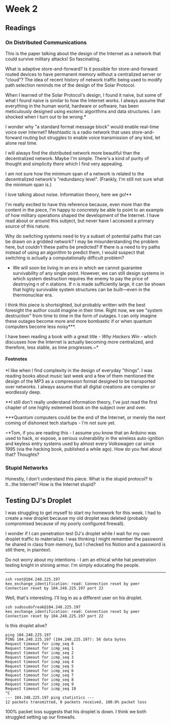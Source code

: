 # Week 2



## Readings

### On Distributed Communications



This is the paper talking about the design of the Internet as a network that could survive military attacks! So fascinating.


What is adaptive store-and-forward? Is it possible for store-and-forward routed devices to have permanent memory without a centralized server or "cloud"? The idea of recent history of network traffic being used to modify path selection reminds me of the design of the Solar Protocol. 

When I learned of the Solar Protocol's design, I found it naive, but some of what I found naive is similar to how the Internet works. I always assume that everything in the human world, hardware or software, has been meticulously designed using esoteric algorithms and data structures. I am shocked when I turn out to be wrong.*


I wonder why "a standard format message block" would enable real-time voice over Internet? Meshtastic is a radio network that uses store-and-forward routing but struggles to enable voice transmission of any kind, let alone real time.

I will always find the distributed network more beautiful than the decentralized network. Maybe I'm simple. There's a kind of purity of thought and simplicity there which I find very appealing.

I am not sure how the minimum span of a network is related to the decentralized network's "redundancy level". (Frankly, I'm still not sure what the minimum span is.)

I love talking about noise. Information theory, here we go!** 

I'm really excited to have this reference because, even more than the content in the piece, I'm happy to concretely be able to point to an example of how military operations shaped the development of the Internet. I have read about or around this subject, but never have I accessed a primary source of this nature.

Why do switching systems need to try a subset of potential paths that can be drawn on a gridded network? I may be misunderstanding the problem here, but couldn't these paths be predicted? If there is a need to try paths instead of using an algorithm to predict them, I would suspect that switching is actually a computationally difficult problem?


-   We will soon be living in an era in which we cannot guarantee survivability of any single point. However, we can still design systems in which system destruction requires the enemy to pay the price of destroying n of n stations. If n is made sufficiently large, it can be shown that highly survivable system structures can be built—even in the thermonuclear era.
    



I think this piece is shortsighted, but probably written with the best foresight the author could imagine in their time. Right now, we see "system destruction" from time to time in the form of outages. I can only imagine these outages become more and more bombastic if or when quantum computers become less noisy***.

I have been reading a book with a great title - *Why Hackers Win* - which discusses how the Internet is actually becoming more centralized, and therefore, less stable, as time progresses.~*


#### Footnotes

*I like when I find complexity in the design of everyday "things". I was reading books about music last week and a few of them mentioned the design of the MP3 as a compression format designed to be transported over networks. I always assume that all digital creations are complex or wordlessly deep.

**I still don't really understand information theory, I've just read the first chapter of one highly esteemed book on the subject over and over.

***Quantum computers could be the end of the Internet, or merely the next coming of dishonest tech startups - I'm not sure yet.

~*Tom, if you are reading this - I assume you know that an Arduino was used to hack, or expose, a serious vulnerability in the  wireless auto-ignition and keyless entry systems used by almost every Volkswagen car since 1995 (via the hacking book, published a while ago). How do you feel about that? Thoughts?

### Stupid Networks

Honestly, I don't understand this piece. What is the stupid protocol? Is it...the Internet? How is the Internet stupid?

## Testing DJ's Droplet

I was struggling to get myself to start my homework for this week. I had to create a new droplet because my old droplet was deleted (probably compromised because of my poorly configured firewall). 

I wonder if I can penetration test DJ's droplet while I wait for my own droplet traffic to materialize. I was thinking I might remember the password he shared in class from memory, but I checked his Notion and a password is still there, in plaintext.

Do not worry about my intentions - I am an ethical white hat penetration testing knight in shining armor. I'm simply educating the people. 

---

``` 
ssh root@104.248.225.197
kex_exchange_identification: read: Connection reset by peer
Connection reset by 104.248.225.197 port 22
```

Well, that's interesting. I'll log in as a different user on his droplet.

```
ssh sudosudofreak@104.248.225.197
kex_exchange_identification: read: Connection reset by peer
Connection reset by 104.248.225.197 port 22
```

Is this droplet alive? 
```
ping 104.248.225.197
PING 104.248.225.197 (104.248.225.197): 56 data bytes
Request timeout for icmp_seq 0
Request timeout for icmp_seq 1
Request timeout for icmp_seq 2
Request timeout for icmp_seq 3
Request timeout for icmp_seq 4
Request timeout for icmp_seq 5
Request timeout for icmp_seq 6
Request timeout for icmp_seq 7
Request timeout for icmp_seq 8
Request timeout for icmp_seq 9
Request timeout for icmp_seq 10
^C
--- 104.248.225.197 ping statistics ---
12 packets transmitted, 0 packets received, 100.0% packet loss
```
100% packet loss suggests that his droplet is down. I think we both struggled setting up our firewalls.

